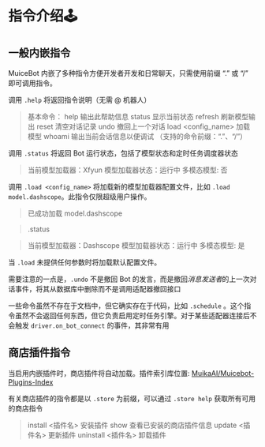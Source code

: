 # 指令介绍🕹️

## 一般内嵌指令

MuiceBot 内嵌了多种指令方便开发者开发和日常聊天，只需使用前缀 “.” 或 “/” 即可调用指令。

调用 `.help` 将返回指令说明（无需 @ 机器人）

> 基本命令：
> help 输出此帮助信息
> status 显示当前状态
> refresh 刷新模型输出
> reset 清空对话记录
> undo 撤回上一个对话
> load <config_name> 加载模型
> whoami 输出当前会话信息以便调试
> （支持的命令前缀：“.”、“/”）

调用 `.status` 将返回 Bot 运行状态，包括了模型状态和定时任务调度器状态

> 当前模型加载器：Xfyun
> 模型加载器状态：运行中
> 多模态模型: 否

调用 `.load <config_name>` 将加载新的模型加载器配置文件，比如 `.load model.dashscope`。此指令仅限超级用户操作。

> 已成功加载 model.dashscope

> .status

> 当前模型加载器：Dashscope
> 模型加载器状态：运行中
> 多模态模型: 是

当 `.load` 未提供任何参数时将加载默认配置文件。

需要注意的一点是，`.undo` 不是撤回 Bot 的发言，而是撤回*消息发送者*的上一次对话事件，将其从数据库中删除而不是调用适配器撤回接口

一些命令虽然不存在于文档中，但它确实存在于代码，比如 `.schedule` 。这个指令虽然不会返回任何东西，但它负责启用定时任务引擎。对于某些适配器连接后不会触发 `driver.on_bot_connect` 的事件，其非常有用

## 商店插件指令

当启用内嵌插件时，商店插件将自动加载。插件索引库位置: [MuikaAI/Muicebot-Plugins-Index](https://github.com/MuikaAI/Muicebot-Plugins-Index)

有关商店插件的指令都是以 `.store` 为前缀，可以通过 `.store help` 获取所有可用的商店指令

> install <插件名> 安装插件
> show 查看已安装的商店插件信息
> update <插件名> 更新插件
> uninstall <插件名> 卸载插件